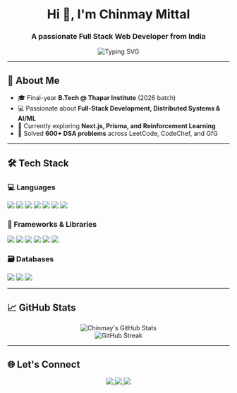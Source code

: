 <h1 align="center">Hi 👋, I'm Chinmay Mittal</h1>
<h3 align="center">A passionate Full Stack Web Developer from India</h3>

<p align="center">
  <img src="https://readme-typing-svg.demolab.com?font=Fira+Code&weight=500&size=24&pause=1000&color=00C8FF&center=true&vCenter=true&width=435&lines=React+%7C+Next.js+%7C+Node.js;MongoDB+%7C+PostgreSQL+%7C+MySQL;Clean+code+enthusiast+%E2%9C%8C%EF%B8%8F;Open+Source+Contributor+%F0%9F%94%A5" alt="Typing SVG" />
</p>

---

## 🚀 About Me

- 🎓 Final-year **B.Tech @ Thapar Institute** (2026 batch)  
- 💻 Passionate about **Full-Stack Development, Distributed Systems & AI/ML**  
- 🌱 Currently exploring **Next.js, Prisma, and Reinforcement Learning**  
- 🧩 Solved **600+ DSA problems** across LeetCode, CodeChef, and GfG 

---

## 🛠️ Tech Stack

### 💻 Languages

<p align="left">
  <img src="https://img.shields.io/badge/C/C++-00599C?style=for-the-badge&logo=cplusplus&logoColor=white"/>
  <img src="https://img.shields.io/badge/Java-007396?style=for-the-badge&logo=java&logoColor=white"/>
  <img src="https://img.shields.io/badge/Python-14354C?style=for-the-badge&logo=python&logoColor=white"/>
  <img src="https://img.shields.io/badge/TypeScript-007ACC?style=for-the-badge&logo=typescript&logoColor=white"/>
  <img src="https://img.shields.io/badge/JavaScript-F7DF1E?style=for-the-badge&logo=javascript&logoColor=black"/>
  <img src="https://img.shields.io/badge/HTML-E34F26?style=for-the-badge&logo=html5&logoColor=white"/>
  <img src="https://img.shields.io/badge/CSS-1572B6?style=for-the-badge&logo=css3&logoColor=white"/>
</p>

### 🧰 Frameworks & Libraries

<p align="left">
  <img src="https://img.shields.io/badge/React-20232A?style=for-the-badge&logo=react&logoColor=61DAFB"/>
  <img src="https://img.shields.io/badge/Next.js-000000?style=for-the-badge&logo=nextdotjs&logoColor=white"/>
  <img src="https://img.shields.io/badge/React_Native-20232A?style=for-the-badge&logo=react&logoColor=61DAFB"/>
  <img src="https://img.shields.io/badge/Tailwind_CSS-38B2AC?style=for-the-badge&logo=tailwind-css&logoColor=white"/>
  <img src="https://img.shields.io/badge/Node.js-339933?style=for-the-badge&logo=node.js&logoColor=white"/>
  <img src="https://img.shields.io/badge/Express.js-404D59?style=for-the-badge&logo=express&logoColor=white"/>
</p>

### 🗃️ Databases

<p align="left">
  <img src="https://img.shields.io/badge/MongoDB-47A248?style=for-the-badge&logo=mongodb&logoColor=white"/>
  <img src="https://img.shields.io/badge/PostgreSQL-336791?style=for-the-badge&logo=postgresql&logoColor=white"/>
  <img src="https://img.shields.io/badge/MySQL-4479A1?style=for-the-badge&logo=mysql&logoColor=white"/>
</p>

---

## 📈 GitHub Stats

<p align="center">
  <img src="https://github-readme-stats.vercel.app/api?username=chinmay97531&show_icons=true&theme=radical" alt="Chinmay's GitHub Stats" />
  <br/>
  <img src="https://github-readme-streak-stats.herokuapp.com/?user=chinmay97531&theme=radical" alt="GitHub Streak" />
</p>

---

## 🌐 Let's Connect

<p align="center">
  <a href="https://www.linkedin.com/in/chinmay-mittal-695825257/" target="_blank">
    <img src="https://img.shields.io/badge/LinkedIn-blue?style=for-the-badge&logo=linkedin&logoColor=white"/>
  </a>
  <a href="mailto:chinmaymittal0000@gmail.com">
    <img src="https://img.shields.io/badge/Gmail-D14836?style=for-the-badge&logo=gmail&logoColor=white"/>
  </a>
  <a href="https://github.com/chinmay97531">
    <img src="https://img.shields.io/badge/GitHub-100000?style=for-the-badge&logo=github&logoColor=white"/>
  </a>
</p>
